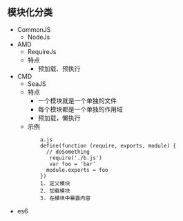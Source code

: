 ## 模块化分类
   + CommonJS
        + NodeJs
   + AMD
        + RequireJs
        + 特点
            + 预加载、预执行
   + CMD
        + SeaJS
        + 特点
            + 一个模块就是一个单独的文件
            + 每个模块都是一个单独的作用域
            + 预加载，懒执行
        + 示例
            ```
                a.js
                define(function (require, exports, module) {
                  // doSomething
                   require('./b.js')
                   var foo = 'bar'
                  module.exports = foo
                })
                1. 定义模块
                2. 加载模块
                3. 在模块中暴露内容

            ```
   + es6
